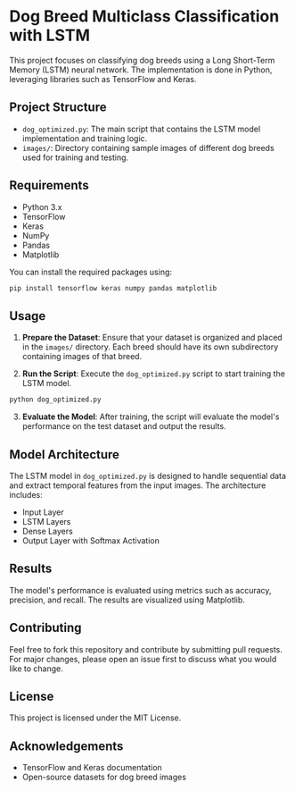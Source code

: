 # Dog Breed Multiclass Classification with LSTM

This project focuses on classifying dog breeds using a Long Short-Term Memory (LSTM) neural network. The implementation is done in Python, leveraging libraries such as TensorFlow and Keras.

## Project Structure

- `dog_optimized.py`: The main script that contains the LSTM model implementation and training logic.
- `images/`: Directory containing sample images of different dog breeds used for training and testing.

## Requirements

- Python 3.x
- TensorFlow
- Keras
- NumPy
- Pandas
- Matplotlib

You can install the required packages using:
```bash
pip install tensorflow keras numpy pandas matplotlib
```

## Usage

1. **Prepare the Dataset**: Ensure that your dataset is organized and placed in the `images/` directory. Each breed should have its own subdirectory containing images of that breed.

2. **Run the Script**: Execute the `dog_optimized.py` script to start training the LSTM model.
```bash
python dog_optimized.py
```

3. **Evaluate the Model**: After training, the script will evaluate the model's performance on the test dataset and output the results.

## Model Architecture

The LSTM model in `dog_optimized.py` is designed to handle sequential data and extract temporal features from the input images. The architecture includes:

- Input Layer
- LSTM Layers
- Dense Layers
- Output Layer with Softmax Activation

## Results

The model's performance is evaluated using metrics such as accuracy, precision, and recall. The results are visualized using Matplotlib.


## Contributing

Feel free to fork this repository and contribute by submitting pull requests. For major changes, please open an issue first to discuss what you would like to change.

## License

This project is licensed under the MIT License.

## Acknowledgements

- TensorFlow and Keras documentation
- Open-source datasets for dog breed images